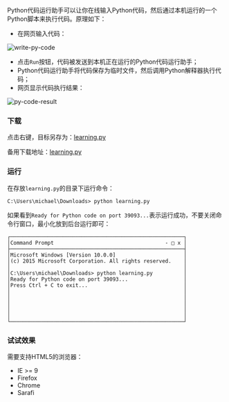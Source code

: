 Python代码运行助手可以让你在线输入Python代码，然后通过本机运行的一个Python脚本来执行代码。原理如下：

- 在网页输入代码：

![write-py-code](https://cdn.liaoxuefeng.com/cdn/files/attachments/00151105761649145d98cb75c184d999188e00144080001000/l)

- 点击`Run`按钮，代码被发送到本机正在运行的Python代码运行助手；
- Python代码运行助手将代码保存为临时文件，然后调用Python解释器执行代码；
- 网页显示代码执行结果：

![py-code-result](https://cdn.liaoxuefeng.com/cdn/files/attachments/001511057552810cf7aedd531914bbd925e66332e04f727000/l)

### 下载

点击右键，目标另存为：[learning.py](https://raw.githubusercontent.com/michaelliao/learn-python3/master/teach/learning.py)

备用下载地址：[learning.py](https://pan.baidu.com/s/1kU5OCOB#list/path=%2Fpub%2Fpython)

### 运行

在存放`learning.py`的目录下运行命令：

```
C:\Users\michael\Downloads> python learning.py
```

如果看到`Ready for Python code on port 39093...`表示运行成功，不要关闭命令行窗口，最小化放到后台运行即可：

```
┌────────────────────────────────────────────────────────┐
│Command Prompt                                    - □ x │
├────────────────────────────────────────────────────────┤
│Microsoft Windows [Version 10.0.0]                      │
│(c) 2015 Microsoft Corporation. All rights reserved.    │
│                                                        │
│C:\Users\michael\Downloads> python learning.py          │
│Ready for Python code on port 39093...                  │
│Press Ctrl + C to exit...                               │
│                                                        │
│                                                        │
│                                                        │
│                                                        │
│                                                        │
└────────────────────────────────────────────────────────┘
```

### 试试效果

需要支持HTML5的浏览器：

- IE >= 9
- Firefox
- Chrome
- Sarafi
